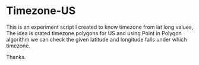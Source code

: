 Timezone-US
===========

This is an experiment script I created to know timezone from lat long values, The idea is crated timezone polygons for US and using Point in Polygon algorithm we can check the given latitude and longitude falls under which timezone.

Thanks.
